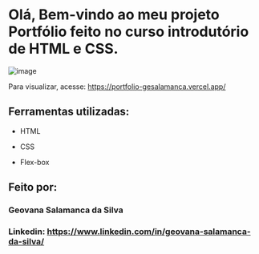 # Olá, Bem-vindo ao meu projeto Portfólio feito no curso introdutório de HTML e CSS.

![image](https://github.com/gesalamanca/portfolio/assets/65085890/5e8ae087-cf54-49e1-b6dd-1ca72fe857d7)
 
 Para visualizar, acesse: https://portfolio-gesalamanca.vercel.app/


## Ferramentas utilizadas:

* HTML

* CSS

* Flex-box

## Feito por:

### Geovana Salamanca da Silva

### Linkedin: https://www.linkedin.com/in/geovana-salamanca-da-silva/

```
